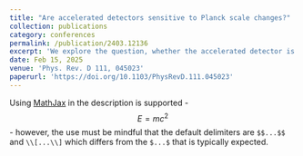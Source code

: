 ```yaml
---
title: "Are accelerated detectors sensitive to Planck scale changes?"
collection: publications
category: conferences
permalink: /publication/2403.12136
excerpt: 'We explore the question, whether the accelerated detector is sensitive to the Planck order shift in its causal domain? This question is addressed in the context of a nested sequence of Rindler observers, where the vacua of preceding Rindler frames appear thermally populated to a shifted Rindler frame. The Bogoliubov analysis relies on the global notion of the quantum field theory and turns out to be insensitive to the local character of these horizon shifts. We investigate this system by means of the Unruh-DeWitt detector and show that this local probe of the quantum field theory is sensitive enough to capture the horizon shifts of the order of the Planck scale.'
date: Feb 15, 2025
venue: 'Phys. Rev. D 111, 045023'
paperurl: 'https://doi.org/10.1103/PhysRevD.111.045023'
---
```


Using [MathJax](https://www.mathjax.org/) in the description is supported - $$E=mc^2$$ - however, the use must be mindful that the default delimiters are `$$...$$` and `\\[...\\]` which differs from the `$...$` that is typically expected.
